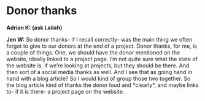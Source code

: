 # Donor thanks

**Adrian K: \(ask Lailah\)**

**Jen W:** So donor thanks- if I recall correctly- was the main thing we often forgot to give to our donors at the end of a project. Donor thanks, for me, is a couple of things. One, we should have the donor mentioned on the website, ideally linked to a project page. I’m not quite sure what the state of the website is, if we’re looking at projects, but they should be there. And then sort of a social media thanks as well. And I see that as going hand in hand with a blog article? So I would kind of group those two together. So the blog article kind of thanks the donor loud and \*clearly\*, and maybe links to- if it is there- a project page on the website.

